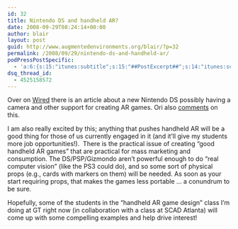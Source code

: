 ```yaml
---
id: 32
title: Nintendo DS and handheld AR?
date: 2008-09-29T08:24:14+00:00
author: blair
layout: post
guid: http://www.augmentedenvironments.org/blair/?p=32
permalink: /2008/09/29/nintendo-ds-and-handheld-ar/
podPressPostSpecific:
  - 'a:6:{s:15:"itunes:subtitle";s:15:"##PostExcerpt##";s:14:"itunes:summary";s:15:"##PostExcerpt##";s:15:"itunes:keywords";s:17:"##WordPressCats##";s:13:"itunes:author";s:10:"##Global##";s:15:"itunes:explicit";s:2:"No";s:12:"itunes:block";s:2:"No";}'
dsq_thread_id:
  - 4525158572
---
```

Over on [Wired](http://blog.wired.com/games/2008/09/nikkei-new-nint.html) there is an article about a new Nintendo DS possibly having a camera and other support for creating AR games. Ori also [comments](http://gamesalfresco.com/2008/09/28/nintendo-ds-wants-to-augmented-your-reality/) on this.

I am also really excited by this; anything that pushes handheld AR will be a good thing for those of us currently engaged in it (and it’ll give my students more job opportunities!).  There is the practical issue of creating “good handheld AR games” that are practical for mass marketing and consumption. The DS/PSP/Gizmondo aren’t powerful enough to do “real computer vision” (like the PS3 could do), and so some sort of physical props (e.g., cards with markers on them) will be needed. As soon as your start requiring props, that makes the games less portable … a conundrum to be sure.

Hopefully, some of the students in the “handheld AR game design” class I’m doing at GT right now (in collaboration with a class at SCAD Atlanta) will come up with some compelling examples and help drive interest!